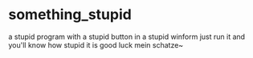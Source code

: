 something_stupid
================
a stupid program with a stupid button in a stupid winform
just run it and you'll know how stupid it is
good luck mein schatze~
